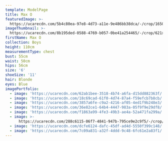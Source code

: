 ```yaml
---
template: ModelPage
title: Max O
featuredImage: >-
  https://ucarecdn.com/5b4c80ea-97e8-4d73-a11e-9e486bb38dca/-/crop/1650x868/0,96/-/preview/
imageThumbnail: >-
  https://ucarecdn.com/8b195ded-0588-4769-b057-0be41a254465/-/crop/621x900/47,0/-/preview/
firstName: Max O
collection: Boys
height: 110cm
measurementType: chest
bust: 55cm
waist: 50cm
hips: 56cm
size: '6'
shoeSize: '11'
hair: Blonde
eyes: Blue
imagePortfolio:
  - image: 'https://ucarecdn.com/62ab1bee-3518-4b74-a6fa-d15dd882363f/'
  - image: 'https://ucarecdn.com/18c69cad-61f0-4d74-87a4-f59efcb7b8cb/'
  - image: 'https://ucarecdn.com/3857a6fe-c9a2-4216-af05-4ed1f9b248e3/'
  - image: 'https://ucarecdn.com/36e82ce1-64b4-4447-983a-05f9f9e29df8/'
  - image: 'https://ucarecdn.com/f1863a99-4fe3-49b3-ae4a-52a471fa299a/'
  - image: >-
      https://ucarecdn.com/288c6115-06f7-4841-947b-795ce9e2c9f5/-/crop/586x956/79,52/-/preview/
  - image: 'https://ucarecdn.com/dcfe6124-dafc-45df-ad4d-5550f399c148/'
  - image: 'https://ucarecdn.com/7c09a831-a32f-4ddd-9c48-6fc61e2a83f1/'
---
```


